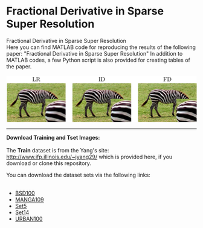 # Fractional Derivative in Sparse Super Resolution
 Fractional Derivative in Sparse Super Resolution
<br>
Here you can find MATLAB code for reproducing the results of the following paper:
"Fractional Derivative in Sparse Super Resolution"
In addition to MATLAB codes, a few Python script is also provided for creating tables of the paper.
<br><br>
<img src="images/FD-in-SR.jpg" />
<hr>

<b> Download Training and Tset Images: </b> <br><br>
 The <b>Train</b> dataset is from the Yang's site: 
 <a href="http://www.ifp.illinois.edu/~jyang29/"> http://www.ifp.illinois.edu/~jyang29/ </a> which is provided here, if you download or clone this repository.
 
 You can download the dataset sets via the following links:<br><br> 
  <ul>
  <li><a href="" >BSD100</a>  </li>
  <li><a href="" >MANGA109</a>  </li>
  <li><a href="" >Set5</a>  </li>
  <li><a href="" >Set14</a>  </li>
  <li><a href="" >URBAN100</a>  </li>
</ul> 

